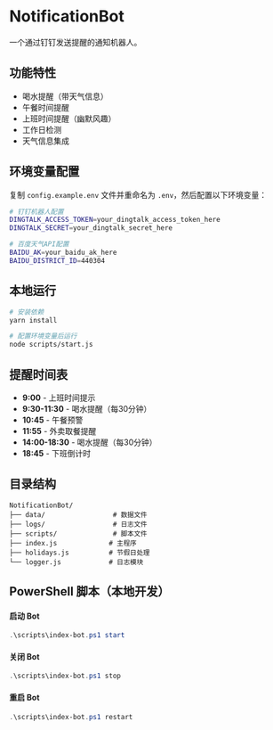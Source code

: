 # NotificationBot

一个通过钉钉发送提醒的通知机器人。

## 功能特性

-  喝水提醒（带天气信息）
-  午餐时间提醒
-  上班时间提醒（幽默风趣）
-  工作日检测
-  天气信息集成

## 环境变量配置

复制 `config.example.env` 文件并重命名为 `.env`，然后配置以下环境变量：

```bash
# 钉钉机器人配置
DINGTALK_ACCESS_TOKEN=your_dingtalk_access_token_here
DINGTALK_SECRET=your_dingtalk_secret_here

# 百度天气API配置
BAIDU_AK=your_baidu_ak_here
BAIDU_DISTRICT_ID=440304
```

## 本地运行

```bash
# 安装依赖
yarn install

# 配置环境变量后运行
node scripts/start.js
```

## 提醒时间表

- **9:00** - 上班时间提示
- **9:30-11:30** - 喝水提醒（每30分钟）
- **10:45** - 午餐预警
- **11:55** - 外卖取餐提醒
- **14:00-18:30** - 喝水提醒（每30分钟）
- **18:45** - 下班倒计时

## 目录结构

```
NotificationBot/
├── data/                 # 数据文件
├── logs/                 # 日志文件
├── scripts/              # 脚本文件
├── index.js             # 主程序
├── holidays.js          # 节假日处理
└── logger.js            # 日志模块
```

## PowerShell 脚本（本地开发）

#### 启动 Bot
```powershell
.\scripts\index-bot.ps1 start
```
#### 关闭 Bot
```powershell
.\scripts\index-bot.ps1 stop
```
#### 重启 Bot
```powershell
.\scripts\index-bot.ps1 restart
```